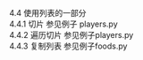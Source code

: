 4.4 使用列表的一部分</br>
4.4.1 切片 参见例子 players.py</br>
4.4.2 遍历切片 参见例子players.py</br>
4.4.3 复制列表 参见例子foods.py</br>
